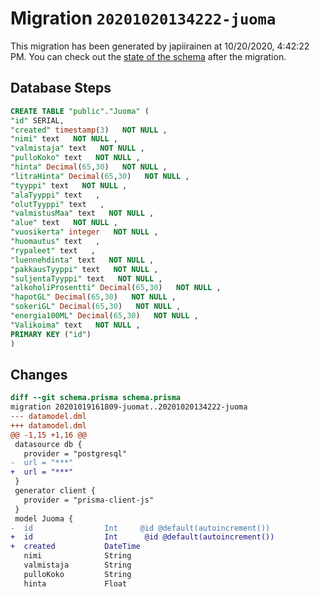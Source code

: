 # Migration `20201020134222-juoma`

This migration has been generated by japiirainen at 10/20/2020, 4:42:22 PM.
You can check out the [state of the schema](./schema.prisma) after the migration.

## Database Steps

```sql
CREATE TABLE "public"."Juoma" (
"id" SERIAL,
"created" timestamp(3)   NOT NULL ,
"nimi" text   NOT NULL ,
"valmistaja" text   NOT NULL ,
"pulloKoko" text   NOT NULL ,
"hinta" Decimal(65,30)   NOT NULL ,
"litraHinta" Decimal(65,30)   NOT NULL ,
"tyyppi" text   NOT NULL ,
"alaTyyppi" text   ,
"olutTyyppi" text   ,
"valmistusMaa" text   NOT NULL ,
"alue" text   NOT NULL ,
"vuosikerta" integer   NOT NULL ,
"huomautus" text   ,
"rypaleet" text   ,
"luennehdinta" text   NOT NULL ,
"pakkausTyyppi" text   NOT NULL ,
"suljentaTyyppi" text   NOT NULL ,
"alkoholiProsentti" Decimal(65,30)   NOT NULL ,
"hapotGL" Decimal(65,30)   NOT NULL ,
"sokeriGL" Decimal(65,30)   NOT NULL ,
"energia100ML" Decimal(65,30)   NOT NULL ,
"Valikoima" text   NOT NULL ,
PRIMARY KEY ("id")
)
```

## Changes

```diff
diff --git schema.prisma schema.prisma
migration 20201019161809-juomat..20201020134222-juoma
--- datamodel.dml
+++ datamodel.dml
@@ -1,15 +1,16 @@
 datasource db {
   provider = "postgresql"
-  url = "***"
+  url = "***"
 }
 generator client {
   provider = "prisma-client-js"
 }
 model Juoma {
-  id                Int     @id @default(autoincrement())
+  id                Int      @id @default(autoincrement())
+  created           DateTime
   nimi              String
   valmistaja        String
   pulloKoko         String
   hinta             Float
```


